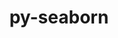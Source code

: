 ---
title: "py-seaborn"
layout: cache
categories: [package, develop]
meta: {"compilers": ["gcc@11.4.0", "gcc@9.4.0", "none"], "num_specs": 20, "num_specs_by_stack": {"e4s": 8, "e4s-neoverse_v1": 3, "e4s-oneapi": 7, "e4s-power": 2, "root": 20}, "oss": ["ubuntu20.04", "ubuntu22.04"], "platforms": ["linux"], "stacks": ["e4s", "e4s-neoverse_v1", "e4s-oneapi", "e4s-power", "root"], "targets": ["neoverse_v1", "ppc64le", "x86_64_v3"], "versions": ["0.13.2"]}
spec_details: [{"compiler": "none", "hash": "5pdydujsghrdovf2weydgyobsgbruvqx", "os": "ubuntu22.04", "platform": "linux", "size": "-", "stacks": ["e4s", "root"], "target": "x86_64_v3", "variants": ["build_system=python_pip", "~stats"], "versions": ["0.13.2"]}, {"compiler": "none", "hash": "5ywko4fhlay7nmrlw7u6i2siqujzd3qr", "os": "ubuntu22.04", "platform": "linux", "size": "-", "stacks": ["e4s-oneapi", "root"], "target": "x86_64_v3", "variants": ["build_system=python_pip", "~stats"], "versions": ["0.13.2"]}, {"compiler": "gcc@9.4.0", "hash": "6rmpuaf4eracqvyow54vnpz223ph2ywu", "os": "ubuntu20.04", "platform": "linux", "size": "-", "stacks": ["e4s-power", "root"], "target": "ppc64le", "variants": ["build_system=python_pip", "~stats"], "versions": ["0.13.2"]}, {"compiler": "none", "hash": "77utswruhjemlcisy6xvbzibxbw7nbzo", "os": "ubuntu22.04", "platform": "linux", "size": "-", "stacks": ["e4s", "root"], "target": "x86_64_v3", "variants": ["build_system=python_pip", "~stats"], "versions": ["0.13.2"]}, {"compiler": "none", "hash": "7pd6uot5nam6uwtso6syuqlarx35dwva", "os": "ubuntu22.04", "platform": "linux", "size": "-", "stacks": ["e4s", "root"], "target": "x86_64_v3", "variants": ["build_system=python_pip", "~stats"], "versions": ["0.13.2"]}, {"compiler": "gcc@9.4.0", "hash": "bnlugzwn4242l2zy7uo6rpmougzozvxi", "os": "ubuntu20.04", "platform": "linux", "size": "-", "stacks": ["e4s-power", "root"], "target": "ppc64le", "variants": ["build_system=python_pip", "~stats"], "versions": ["0.13.2"]}, {"compiler": "none", "hash": "btckx7qtab44rupv4tbnftetntqhm3oi", "os": "ubuntu22.04", "platform": "linux", "size": "-", "stacks": ["e4s-oneapi", "root"], "target": "x86_64_v3", "variants": ["build_system=python_pip", "~stats"], "versions": ["0.13.2"]}, {"compiler": "none", "hash": "ddomgndfl4a5g5g33a6wlrugxocsu56v", "os": "ubuntu22.04", "platform": "linux", "size": "-", "stacks": ["e4s", "root"], "target": "x86_64_v3", "variants": ["build_system=python_pip", "~stats"], "versions": ["0.13.2"]}, {"compiler": "gcc@11.4.0", "hash": "eomrqzzkkpuroxdk6vvhf62pqp7nqjxd", "os": "ubuntu22.04", "platform": "linux", "size": "-", "stacks": ["e4s-neoverse_v1", "root"], "target": "neoverse_v1", "variants": ["build_system=python_pip", "~stats"], "versions": ["0.13.2"]}, {"compiler": "none", "hash": "filorvzmgtzzx7qnkngoxo2z5l3usddh", "os": "ubuntu22.04", "platform": "linux", "size": "-", "stacks": ["e4s-oneapi", "root"], "target": "x86_64_v3", "variants": ["build_system=python_pip", "~stats"], "versions": ["0.13.2"]}, {"compiler": "none", "hash": "fzg7d773bprneuzij6bvglwnzn7anai5", "os": "ubuntu22.04", "platform": "linux", "size": "-", "stacks": ["e4s", "root"], "target": "x86_64_v3", "variants": ["build_system=python_pip", "~stats"], "versions": ["0.13.2"]}, {"compiler": "none", "hash": "hyb47w6h2u2adsttddmjklu3dsxdhiev", "os": "ubuntu22.04", "platform": "linux", "size": "-", "stacks": ["e4s", "root"], "target": "x86_64_v3", "variants": ["build_system=python_pip", "~stats"], "versions": ["0.13.2"]}, {"compiler": "gcc@11.4.0", "hash": "iaggewqjtyatvqkg52mnhlebf6wf7qsi", "os": "ubuntu22.04", "platform": "linux", "size": "-", "stacks": ["e4s-neoverse_v1", "root"], "target": "neoverse_v1", "variants": ["build_system=python_pip", "~stats"], "versions": ["0.13.2"]}, {"compiler": "none", "hash": "lvjjxfdkshfxhtx6lhxrmx3jwspsd46c", "os": "ubuntu22.04", "platform": "linux", "size": "-", "stacks": ["e4s-oneapi", "root"], "target": "x86_64_v3", "variants": ["build_system=python_pip", "~stats"], "versions": ["0.13.2"]}, {"compiler": "gcc@11.4.0", "hash": "t4y5djxoka6xj4mhejz35ut34l6ait7j", "os": "ubuntu22.04", "platform": "linux", "size": "-", "stacks": ["e4s-neoverse_v1", "root"], "target": "neoverse_v1", "variants": ["build_system=python_pip", "~stats"], "versions": ["0.13.2"]}, {"compiler": "none", "hash": "ttxclc7vrhwrf7jxdp6jegsgxkqmbjtk", "os": "ubuntu22.04", "platform": "linux", "size": "-", "stacks": ["e4s", "root"], "target": "x86_64_v3", "variants": ["build_system=python_pip", "~stats"], "versions": ["0.13.2"]}, {"compiler": "none", "hash": "v57j65t7l5e7yjhcljcygmqz3jotuyvf", "os": "ubuntu22.04", "platform": "linux", "size": "-", "stacks": ["e4s", "root"], "target": "x86_64_v3", "variants": ["build_system=python_pip", "~stats"], "versions": ["0.13.2"]}, {"compiler": "none", "hash": "wmafmhf7bvqkno2u4c3lizliq4odifur", "os": "ubuntu22.04", "platform": "linux", "size": "-", "stacks": ["e4s-oneapi", "root"], "target": "x86_64_v3", "variants": ["build_system=python_pip", "~stats"], "versions": ["0.13.2"]}, {"compiler": "none", "hash": "xn2o2wpra4veou7n5xhjww6ujkdc34ql", "os": "ubuntu22.04", "platform": "linux", "size": "-", "stacks": ["e4s-oneapi", "root"], "target": "x86_64_v3", "variants": ["build_system=python_pip", "~stats"], "versions": ["0.13.2"]}, {"compiler": "none", "hash": "yhiat3ge55rgpzzs564drx6hpntg2ovn", "os": "ubuntu22.04", "platform": "linux", "size": "-", "stacks": ["e4s-oneapi", "root"], "target": "x86_64_v3", "variants": ["build_system=python_pip", "~stats"], "versions": ["0.13.2"]}]
---